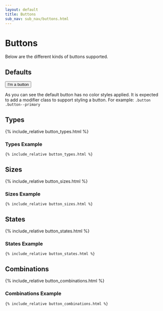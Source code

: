 ```yaml
---
layout: default
title: Buttons
sub_nav: sub_nav/buttons.html
---
```

<h1 class="heading heading--large">Buttons</h1>
<p>Below are the different kinds of buttons supported.</p>

<h2 class="heading" id="button-defaults">Defaults</h2>
<button class="button button--default">I'm a button</button>

As you can see the default button has no color styles
applied. It is expected to add a modifier class to support
styling a button. For example: <code>.button .button--primary</code>

<h2 class="heading" id="button-types">Types</h2>

{% include_relative button_types.html %}

<h3 class="heading heading--small">Types Example</h3>
<pre><code class="js-code-sample">{% include_relative button_types.html %}</code></pre>


<h2 class="heading" id="button-sizes">Sizes</h2>

{% include_relative button_sizes.html %}

<h3 class="heading heading--small">Sizes Example</h3>
<pre><code class="js-code-sample">{% include_relative button_sizes.html %}</code></pre>


<h2 class="heading" id="button-states">States</h2>

{% include_relative button_states.html %}

<h3 class="heading heading--small">States Example</h3>
<pre><code class="js-code-sample">{% include_relative button_states.html %}</code></pre>


<h2 class="heading" id="button-combinations">Combinations</h2>

{% include_relative button_combinations.html %}

<h3 class="heading heading--small">Combinations Example</h3>
<pre><code class="js-code-sample">{% include_relative button_combinations.html %}</code></pre>
